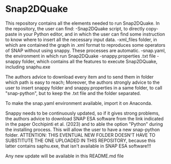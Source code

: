 # Snap2DQuake

This repository contains all the elements needed to run Snap2DQuake.
In the repository, the user can find:
-Snap2DQuake script, to directly copy-paste in your Python editor, and in which the user can find some instruction to know where to insert all the necessary input data.
-xml_files folder, in which are contained the graph in .xml format to reproduces some operators of SNAP without using snappy. These processes are automatic.
-snap.yaml, the environment in which run Snap2DQuake
-snappy.properties .txt file
-snappy folder, which contains all the features to execute Snap2DQuake, including snaphu.exe

The authors advice to download every item and to send them in folder which path is easy to reach;
Moreover, the authors strongly advice to the user to insert snappy folder and snappy.properties in a same folder, to call "snap-python", but to keep the .txt file and the folder separated.

To make the snap.yaml environment available, import it on Anaconda.

Snappy needs to be continuously updated, so if it gives strong problems, the authors advice to download SNAP ESA software from the link indicated in the paper Occhipinti et al. (2023) and to able the option "Python" during the installing process.
This will allow the user to have a new snap-python folder. ATTENTION: THIS EVENTUAL NEW FOLDER DOESN'T HAVE TO SUBSTITUTE THE ONE UPLOADED IN THIS REPOSITORY, because this latter contains saphu.exe, that isn't available in SNAP ESA software!!!

Any new update will be available in this README.md file
